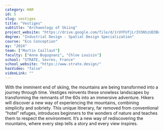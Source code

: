 ```yaml
---
category: HAR
id: 5
slug: vestiges
title: "Vestiges"
subtitle: "Archaeology of Skiing"
project_website: "https://drive.google.com/file/d/1rUYFUfjLrIh5NSzUD3BqLr2kLP6TNGnY/view?usp=sharing"
degree: "Industrial Design - Spatial Design Specialization"
course: "Eco Conception"
ay: "2024"
team: ["Martin Caillaut"]
faculty: ["Anne Bugugnani", "Chloe Louisin"]
school: "STRATE, Sevres, France"
school_website: "https://www.strate.design/"
hasVideo: "false"
videoLink: ""
---
```


With the imminent end of skiing, the mountains are being transformed into a journey through time. Vestiges reinvents these snowless landscapes by transforming the remnants of the 60s into an immersive adventure. Hikers will discover a new way of experiencing the mountains, combining simplicity and sobriety. This unique itinerary, far removed from conventional “hotel” refuges, introduces beginners to the wonders of nature and teaches them to respect the environment. It’s a new way of rediscovering the mountains, where every step tells a story and every view inspires.
